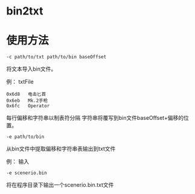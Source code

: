 # bin2txt
# 使用方法
```
-c path/to/txt path/to/bin baseOffset
```
将文本导入bin文件。

例：
txtFile
```
0x6d8	电击匕首      
0x6eb	Mk.2手枪      
0x6fc	Operator          
```

每行偏移和字符串以制表符分隔
字符串将覆写到bin文件baseOffset+偏移的位置。

```
-e path/to/bin
```
从bin文件中提取偏移和字符串表输出到txt文件

例：
输入
```
-e scenerio.bin
```
将在程序目录下输出一个scenerio.bin.txt文件
